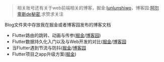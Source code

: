 > 相关账号还有关于web前端相关的博客，掘金:[lunlunshiwo](https://juejin.im/user/5a3782085188252bca04f77f/posts)，博客园:[阿尔卑斯de秘密](https://www.cnblogs.com/lunlunshiwo/),求赞求关注

Blog文件夹中存放我在掘金或者博客园发布的博客文档

- Flutter路由的跳转、动画与传参([掘金](https://juejin.im/post/5bf61caee51d45194266abc0)/[博客园](https://www.cnblogs.com/lunlunshiwo/p/9999915.html))
- Flutter数据持久化入门以及与Web开发的对比([掘金](https://juejin.im/post/5bf7b4a06fb9a049db72c756)/[博客园](https://www.cnblogs.com/lunlunshiwo/p/10008193.html)
- 当Flutter遇到节流与防抖([掘金](https://juejin.im/post/5c32f4d0f265da615304ed31)/[博客园](https://www.cnblogs.com/lunlunshiwo/p/10233185.html)
- Flutter项目之app升级方案([掘金](https://juejin.im/post/5c418fd6e51d45299a089ea0))